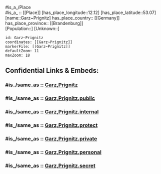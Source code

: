 ﻿---
confidential: public
isDeleted: false
location:
- 53.07
- 12.12
mapmarker: city
mapzoom:
- 7
- 12
SpocWebEntityId: 30368
tags:
- geo/City
type: City
---

#is_a_/Place  
#is_a_ :: [[Place]] 
[has_place_longitude::12.12] 
[has_place_latitude::53.07] 
[name::Garz~Prignitz] 
has_place_country:: [[Germany]]  
has_place_province:: [[Brandenburg]]  
[Population::] 
[Unknown::] 


```leaflet
id: Garz~Prignitz
coordinates: [[Garz~Prignitz]] 
markerFile: [[Garz~Prignitz]] 
defaultZoom: 11 
maxZoom: 18
```


## Confidential Links & Embeds: 

### #is_/same_as :: [Garz,Prignitz](/_Standards/Earth/Continent/Europe/Europe~Central/Germany/Germany~East/Brandenburg/counties~Brandenburg/Prignitz/cities~Prignitz/Plattenburg/Garz,Prignitz.md) 

### #is_/same_as :: [Garz,Prignitz.public](/_public/Earth/Continent/Europe/Europe~Central/Germany/Germany~East/Brandenburg/counties~Brandenburg/Prignitz/cities~Prignitz/Plattenburg/Garz,Prignitz.public.md) 

### #is_/same_as :: [Garz,Prignitz.internal](/_internal/Earth/Continent/Europe/Europe~Central/Germany/Germany~East/Brandenburg/counties~Brandenburg/Prignitz/cities~Prignitz/Plattenburg/Garz,Prignitz.internal.md) 

### #is_/same_as :: [Garz,Prignitz.protect](/_protect/Earth/Continent/Europe/Europe~Central/Germany/Germany~East/Brandenburg/counties~Brandenburg/Prignitz/cities~Prignitz/Plattenburg/Garz,Prignitz.protect.md) 

### #is_/same_as :: [Garz,Prignitz.private](/_private/Earth/Continent/Europe/Europe~Central/Germany/Germany~East/Brandenburg/counties~Brandenburg/Prignitz/cities~Prignitz/Plattenburg/Garz,Prignitz.private.md) 

### #is_/same_as :: [Garz,Prignitz.personal](/_personal/Earth/Continent/Europe/Europe~Central/Germany/Germany~East/Brandenburg/counties~Brandenburg/Prignitz/cities~Prignitz/Plattenburg/Garz,Prignitz.personal.md) 

### #is_/same_as :: [Garz,Prignitz.secret](/_secret/Earth/Continent/Europe/Europe~Central/Germany/Germany~East/Brandenburg/counties~Brandenburg/Prignitz/cities~Prignitz/Plattenburg/Garz,Prignitz.secret.md)

